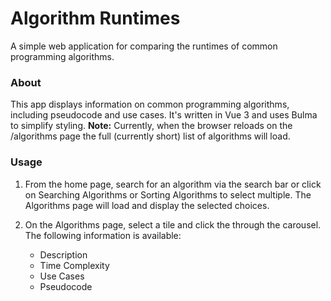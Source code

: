 # Algorithm Runtimes

A simple web application for comparing the runtimes of common programming algorithms.

### About

This app displays information on common programming algorithms, including pseudocode and use cases. It's written in Vue 3 and uses Bulma to simplify styling.
**Note:** Currently, when the browser reloads on the /algorithms page the full (currently short) list of algorithms will load.

### Usage

1. From the home page, search for an algorithm via the search bar or click on Searching Algorithms or Sorting Algorithms to select multiple. The Algorithms page will load and display the selected choices.

2. On the Algorithms page, select a tile and click the through the carousel. The following information is available:
    - Description
    - Time Complexity
    - Use Cases
    - Pseudocode
